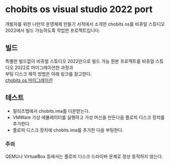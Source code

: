 # chobits os visual studio 2022 port

개발자를 위한 나만의 운영체제 만들기 서적에서 소개한
chobits os를 비쥬얼 스튜디오 2022에서 빌드 가능하도록 작업한
프로젝트입니다. 

## 빌드
특별한 빌드없이 비쥬얼 스튜디오 2022만으로 빌드 가능 
원본 프로젝트를 비쥬얼 스튜디오 2022로 마이그레이션한 과정과  
부팅 디스크 제작 방법은 아래 링크를 참고한다.  
[chobits os 마이그레이션](https://wikidocs.net/164561)   


## 테스트
* 릴리즈탭에서 chobits.ima를 다운받는다.
* VMWare 가상 에뮬레이터를 실행하고 가상 머신을 만든다음 플로피 디스크 장치를 추가한다.
* 플로피 디스크 장치에 chobits.ima를 추가한 다음 부팅한다.

### 주의
QEMU나 VirtualBox 등에서는 플로피 디스크 드라이버 문제로 정상 동작하지 않는다.
